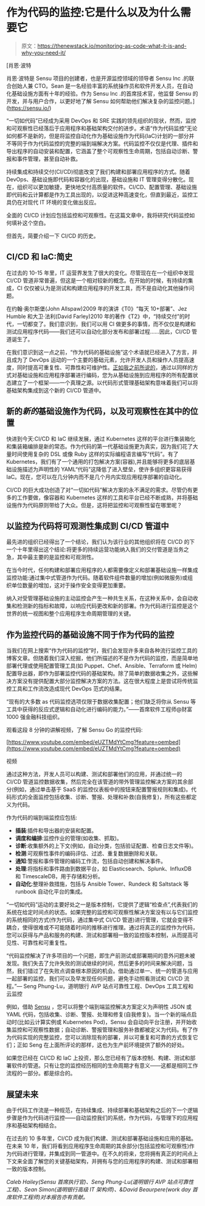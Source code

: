 # 作为代码的监控:它是什么以及为什么需要它

> 原文：<https://thenewstack.io/monitoring-as-code-what-it-is-and-why-you-need-it/>

[](https://sensu.io/)

 [肖恩·波特

肖恩·波特是 Sensu 项目的创建者，也是开源监控领域的领导者 Sensu Inc .的联合创始人兼 CTO。Sean 是一名经验丰富的系统操作员和软件开发人员，在自动化基础设施方面有十年的经验。作为 Sensu Inc .的首席技术官，他监督 Sensu 的开发，并与用户合作，以更好地了解 Sensu 如何帮助他们解决复杂的监控问题。](https://sensu.io/) [](https://sensu.io/)

“一切如代码”已经成为采用 DevOps 和 SRE 实践的领先组织的现状，然而，监控和可观察性已经落后于应用程序和基础架构交付的进步。术语“作为代码监控”无论如何都不是新的，但是将监控自动化作为基础设施作为代码(IaC)计划的一部分并不等同于作为代码监控的完整的端到端解决方案。代码监控不仅仅是代理、插件和导出程序的自动安装和配置，它涵盖了整个可观察性生命周期，包括自动诊断、警报和事件管理，甚至自动补救。

持续集成和持续交付(CI/CD)彻底改变了我们构建和部署应用程序的方式。随着 DevOps、基础设施即代码和容器化的出现，基础设施和 IT 管理变得分散化。现在，组织可以更加敏捷，更快地交付高质量的软件。CI/CD、配置管理、基础设施即代码和云计算都是作为工具出现的，以促进这种高速变化，但直到最近，监控工具仍在对现代 IT 环境的变化做出反应。

全面的 CI/CD 计划应包括监控和可观察性。在这篇文章中，我将研究代码监控如何填补这个空白。

但首先，简要介绍一下 CI/CD 的历史。

## CI/CD 和 IaC:简史

在过去的 10-15 年里，IT 运营界发生了很大的变化。尽管现在在一个组织中发现 CI/CD 管道非常普遍，但这是一个相对较新的概念。在开始的时候，有持续的集成，CI 仅仅被认为是测试和构建应用程序的开发工具，而不是自动化其他操作问题。

在约翰·奥尔斯堡(John Allspaw)2009 年的演讲《T0》“每天 10+部署”、Jez Humble 和大卫·法利(David Farley)2010 年的著作《T2》中，“持续交付”的时代，一切都变了。我们意识到，我们可以用 CI 做更多的事情，而不仅仅是构建和测试应用程序代码——我们还可以自动化部分发布和部署过程……因此，CI/CD 管道诞生了。

在我们意识到这一点之前，“作为代码的基础设施”这个术语就已经进入了方言，并且成为了 DevOps 运动的一个主要的基础元素，允许开发人员和操作人员提高速度，同时提高可重复性、可靠性和可维护性。[正如我之前所说的](https://thenewstack.io/infrastructure-as-code-evolution-and-practice/)，通过以同样的方式对基础设施和应用程序部署进行编码，您为从基础设施到应用程序的所有配置状态建立了一个框架——一个真理之源。以代码形式管理基础架构意味着我们可以将基础架构集成到这个新的 CI/CD 管道中。

## 新的*新的*基础设施作为代码，以及可观察性在其中的位置

快进到今天:CI/CD 和 IaC 继续发展，通过 Kubernetes 这样的平台进行集装箱化和集装箱编排是新的常态。作为代码的第一代基础设施更为真实，因为我们花了大量时间使用复杂的 DSL 或像 Ruby 这样的实际编程语言编写“代码”。有了 Kubernetes，我们有了一个通用的打包解决方案(容器),并且能够将更多的底层基础设施描述为声明性的 YAML“代码”这降低了进入壁垒，使许多组织更容易获得 IaC。现在，您可以在几分钟内而不是几个月内实现应用程序部署的自动化。

CI/CD 的巨大成功创造了对“一切如代码”解决方案的永不满足的需求。尽管仍有更多的工作要做，像容器和 Kubernetes 这样的工具和平台已经不断成熟，并将基础设施作为代码原则带给了大众。但是，这将把监控和可观察性留在哪里呢？

## 以监控为代码将可观测性集成到 CI/CD 管道中

最先进的组织已经得出了一个结论，我们认为该行业的其他组织将在 CI/CD 的下一个十年里得出这个结论:将更多的持续运营功能纳入我们的交付管道是当务之急，其中最主要的是监控和可观测性。

在当今时代，任何构建和部署应用程序的人都需要像定义和部署基础设施一样集成监控功能:通过集中式管道作为代码。随着软件组件数量的增加(例如微服务)或组织单位数量的增加，这对于操作安全变得更加重要。

纳入对受管理基础设施的主动监控会产生一种共生关系，在这种关系中，会自动收集和检测新的指标和故障，以响应代码更改和新的部署。作为代码进行监控是这个世界的统一视图和整个应用程序生命周期管理的关键。

## 作为监控代码的基础设施不同于作为代码的监控

当我们在网上搜索“作为代码的监控”时，我们会发现许多来自各种流行监控工具的博客文章。但随着我们深入挖掘，他们所描述的不是作为代码的监控，而是简单地部署代理或使用配置管理工具(如 Puppet、Chef、Ansible、Terraform 或 Helm)配置导出器，即作为部署监控代码的基础架构。除了简单的数据收集之外，这些解决方案没有提供配置大部分监控解决方案的方法。这在很大程度上是尝试将传统监控工具和工作流改造成现代 DevOps 范式的结果。

“现有的大多数 as 代码监控选项仅限于数据收集配置；他们缺乏将你从 Sensu 等工具中获得的反应式逻辑和自动化进行编码的能力。”——首席软件工程师@财富 1000 强金融科技组织。

观看这段 8 分钟的讲解视频，了解 Sensu Go 的监控代码:

[https://www.youtube.com/embed/eUZTMdYtCmg?feature=oembed](https://www.youtube.com/embed/eUZTMdYtCmg?feature=oembed)

视频

通过这种方法，开发人员可以构建、测试和部署他们的应用，并通过统一的 CI/CD 管道监控数据收集，然后完全在该管道的带外管理监控解决方案的其余部分(例如，通过单击基于 SaaS 的监控仪表板中的按钮来配置警报规则和集成)。代码形式的全面监控包括收集、诊断、警报、处理和补救(自我修复)，所有这些都定义为代码。

作为代码的端到端监控应包括:

*   **插装**:插件和导出器的安装和配置。
*   **调度和编排**:监控作业的管理(如收集、抓取)。
*   **诊断**:收集额外的上下文(例如，自动分类，包括验证配置、检查日志文件等)。
*   **检测**:可观察性事件的编码评估、过滤、重复数据删除和关联。
*   **通知**:警报和事件管理的编码工作流，包括自动创建和解决事件。
*   **处理**:将指标和事件路由到数据平台，如 Elasticsearch、Splunk、InfluxDB 和 TimescaleDB，用于存储和分析。
*   **自动化**:整理补救措施，包括与 Ansible Tower、Rundeck 和 Saltstack 等 runbook 自动化平台的集成。

“一切如代码”运动的主要好处之一是版本控制，它提供了逻辑“检查点”,代表我们的系统在给定时间点的状态。如果完整的监控和可观察性解决方案没有以与它们监控的系统相同的方式(作为代码，通过集中式 CI/CD 管道)进行管理，它就会变得不耦合，使得很难或不可能随着时间的推移进行推理。通过将真正的监控作为代码，您可以获得与产品和服务的构建、测试和部署相一致的监控版本控制，从而提高可见性、可靠性和可重复性。

“代码监控解决了许多项目的一个问题，即生产前测试或部署期间的意外问题未被发现。我们失去了允许失败的测试继续的时间，然后更多的时间来解决问题，当然，我们错过了在失败点调查根本原因的机会。借助通过单一、统一的管道与应用一起部署的监控，我们可以及早发现任何问题，避免手动照看测试和 CI/CD 流程。”— Seng Phung-Lu，道明银行 AVP 站点可靠性工程、DevOps 工具工程和云监控

例如，借助 [Sensu](https://sensu.io/) ，您可以将整个端到端监控解决方案定义为声明性 JSON 或 YAML 代码，包括收集、诊断、警报、处理和修复(自我修复)。当一个新的端点启动时(比如云计算实例或 Kubernetes Pod)，Sensu 会自动向平台注册，并开始收集监控和可观察性数据；自动诊断、警报管理和服务补救都被定义为代码。有了作为代码实现的完整监控，您可以消除现有的部署，并以可重复和可靠的方式恢复它们；正如 Seng 在上面所评论的那样，这也为生产前环境提供了额外的好处。

如果您已经在 CI/CD 和 IaC 上投资，那么您已经有了版本控制、构建、测试和部署软件的管道。只有让您的监控经历相同的生命周期才有意义——这都是相同工作流程的一部分。都是综合的。

## 展望未来

由于代码工作流是一种规范，在持续集成、持续部署和基础架构之后的下一个逻辑步骤是作为代码进行监控——自动监控我们的系统，作为代码，与管理下的应用程序和基础架构相结合。

在过去的 10 多年里，CI/CD 成为我们构建、测试和部署基础设施和应用的基础。在未来 10 年，我们将看到应用程序生命周期的其余部分(包括监控和可观察性)作为代码进行管理，并集成到同一管道中。在不久的将来，您将拥有真正的时间点上下文来全面了解您的关键基础架构，并拥有与您的应用程序的构建、测试和部署相一致的版本控制。

*Caleb Hailey(Sensu 首席执行官)、Seng Phung-Lu(道明银行 AVP 站点可靠性工程)、Sean Simon(道明银行高级 IT 架构师)、&David Beaurpere(work day 首席软件工程师)对本报告亦有贡献。*

<svg xmlns:xlink="http://www.w3.org/1999/xlink" viewBox="0 0 68 31" version="1.1"><title>Group</title> <desc>Created with Sketch.</desc></svg>